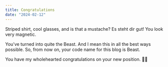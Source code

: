 ```yaml
---
title: Congratulations
date: "2024-02-12"
---
```


Striped shirt, cool glasses, and is that a mustache? Es steht dir gut! You look very magnetic.

You’ve turned into quite the Beast. And I mean this in all the best ways possible. So, from now on, your code name for this blog is Beast.

You have my wholehearted congratulations on your new position. 🥼🥂

